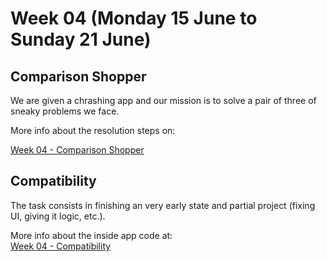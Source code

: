 # Week 04 (Monday 15 June to Sunday 21 June)
 
## Comparison Shopper 
We are given a chrashing app and our mission is to solve a pair of three of sneaky problems we face.  

More info about the resolution steps on:  

[Week 04 - Comparison Shopper](https://github.com/AlbertoTalavan/TS_RWbootcamp_2020/blob/master/Week04/Comparison_Shopper_Readme.md "Comparison Shoper")



## Compatibility
The task consists in finishing an very early state and  partial project (fixing UI, giving it logic, etc.).  

More info about the inside app code at:  
[Week 04 - Compatibility](https://github.com/AlbertoTalavan/TS_RWbootcamp_2020/blob/master/Week04/Compatibility_Readme.md "Compatibility")
